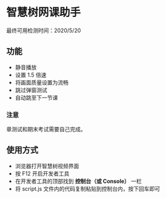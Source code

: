 # 智慧树网课助手

最终可用检测时间：2020/5/20

## 功能

- 静音播放
- 设置 1.5 倍速
- 将画面质量设置为流畅
- 跳过弹窗测试
- 自动跳至下一节课

### 注意

章测试和期末考试需要自己完成。

## 使用方式

- 浏览器打开智慧树视频界面
- 按 F12 开启开发者工具
- 在开发者工具的顶部找到 **控制台（或 Console）** 一栏
- 将 script.js 文件内的代码复制粘贴到控制台内，按下回车即可
